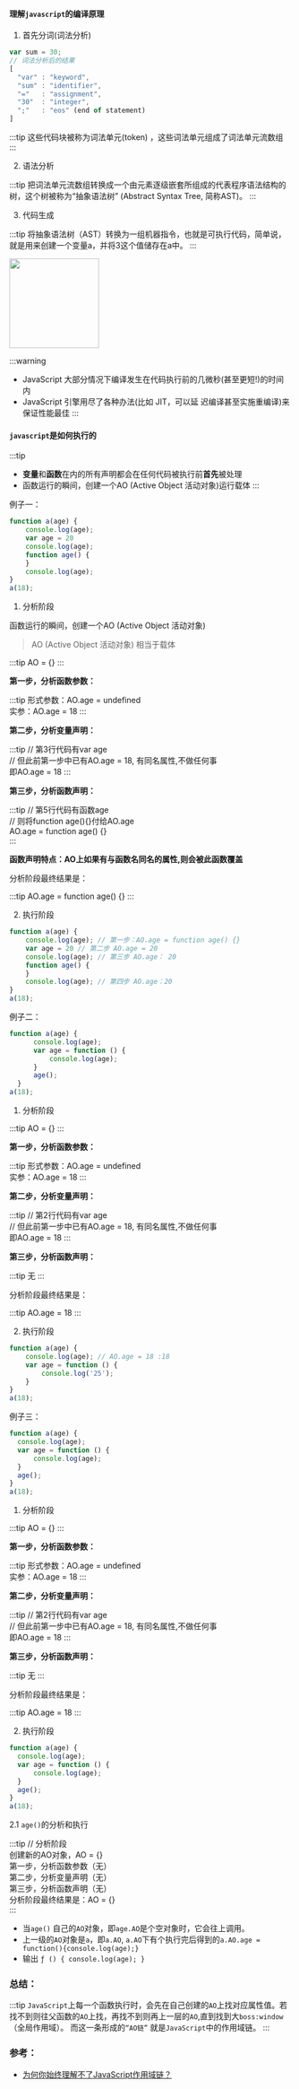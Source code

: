 #### 理解`javascript`的编译原理

1. 首先分词(词法分析)

```javascript
var sum = 30;
// 词法分析后的结果
[
  "var" : "keyword",
  "sum" : "identifier",
  "="   : "assignment",
  "30"  : "integer",
  ";"   : "eos" (end of statement)
]
```

:::tip
这些代码块被称为词法单元(token) ，这些词法单元组成了词法单元流数组
:::

2. 语法分析

:::tip
把词法单元流数组转换成一个由元素逐级嵌套所组成的代表程序语法结构的树，这个树被称为“抽象语法树” (Abstract Syntax Tree, 简称AST)。
:::

3. 代码生成

:::tip
将抽象语法树（AST）转换为一组机器指令，也就是可执行代码，简单说，就是用来创建一个变量a，并将3这个值储存在a中。
:::

<img src="https://mp1.oss-cn-beijing.aliyuncs.com/blog/169826acb0356502" style="height:160px;">

:::warning
- JavaScript 大部分情况下编译发生在代码执行前的几微秒(甚至更短!)的时间内
- JavaScript 引擎用尽了各种办法(比如 JIT，可以延 迟编译甚至实施重编译)来保证性能最佳
:::

#### `javascript`是如何执行的

:::tip
- **变量**和**函数**在内的所有声明都会在任何代码被执行前**首先**被处理
- 函数运行的瞬间，创建一个AO (Active Object 活动对象)运行载体
:::

例子一：

```javascript
function a(age) {
    console.log(age);
    var age = 20
    console.log(age);
    function age() {
    }
    console.log(age);
}
a(18);
```

1. 分析阶段

函数运行的瞬间，创建一个AO (Active Object 活动对象)

> AO (Active Object 活动对象) 相当于载体

:::tip
AO = {}
:::

**第一步，分析函数参数：**

:::tip
形式参数：AO.age = undefined</br>
实参：AO.age = 18
:::

**第二步，分析变量声明：**

:::tip
// 第3行代码有var age</br>
// 但此前第一步中已有AO.age = 18, 有同名属性,不做任何事</br>
即AO.age = 18
:::

**第三步，分析函数声明：**

:::tip
// 第5行代码有函数age</br>
// 则将function age(){}付给AO.age</br>
AO.age = function age() {}</br>
:::

**函数声明特点：AO上如果有与函数名同名的属性,则会被此函数覆盖**

分析阶段最终结果是：

:::tip
AO.age = function age() {}
:::

2. 执行阶段

```javascript
function a(age) {
    console.log(age); // 第一步：AO.age = function age() {}
    var age = 20 // 第二步 AO.age = 20
    console.log(age); // 第三步 AO.age： 20
    function age() {
    }
    console.log(age); // 第四步 AO.age：20
}
a(18);
```

例子二：

```javascript
function a(age) {
      console.log(age);
      var age = function () {
          console.log(age);
      }
      age();
  }
a(18);
```

1. 分析阶段

:::tip
AO = {}
:::

**第一步，分析函数参数：**

:::tip
形式参数：AO.age = undefined</br>
实参：AO.age = 18
:::

**第二步，分析变量声明：**

:::tip
// 第2行代码有var age</br>
// 但此前第一步中已有AO.age = 18, 有同名属性,不做任何事</br>
即AO.age = 18
:::

**第三步，分析函数声明：**

:::tip
无
:::

分析阶段最终结果是：

:::tip
AO.age = 18
:::

2. 执行阶段

```javascript
function a(age) {
    console.log(age); // AO.age = 18 :18
    var age = function () {
        console.log('25');
    }
}
a(18);
```

例子三：

```javascript
function a(age) {
  console.log(age);
  var age = function () {
      console.log(age);
  }
  age();
}
a(18);
```

1. 分析阶段

:::tip
AO = {}
:::

**第一步，分析函数参数：**

:::tip
形式参数：AO.age = undefined</br>
实参：AO.age = 18
:::

**第二步，分析变量声明：**

:::tip
// 第2行代码有var age</br>
// 但此前第一步中已有AO.age = 18, 有同名属性,不做任何事</br>
即AO.age = 18
:::

**第三步，分析函数声明：**

:::tip
无
:::

分析阶段最终结果是：

:::tip
AO.age = 18
:::

2. 执行阶段

```javascript
function a(age) {
  console.log(age);
  var age = function () {
      console.log(age);
  }
  age();
}
a(18);
```

2.1 `age()`的分析和执行

:::tip
// 分析阶段</br>
创建新的AO对象，AO = {}</br>
第一步，分析函数参数（无）</br>
第二步，分析变量声明（无）</br>
第三步，分析函数声明（无）</br>
分析阶段最终结果是：AO = {}</br>
:::

- 当`age()` 自己的`AO`对象，即`age.AO`是个空对象时，它会往上调用。
- 上一级的`AO`对象是`a`，即`a.AO`, `a.AO`下有个执行完后得到的`a.AO.age = function(){console.log(age);}`
- 输出 `ƒ () { console.log(age); }`

### 总结：

:::tip
`JavaScript`上每一个函数执行时，会先在自己创建的`AO`上找对应属性值。若找不到则往父函数的`AO`上找，再找不到则再上一层的`AO`,直到找到大`boss:window`（全局作用域）。 而这一条形成的`“AO链”` 就是`JavaScript`中的作用域链。
:::

### 参考：

- [为何你始终理解不了JavaScript作用域链？](https://juejin.im/post/5c8efeb1e51d45614372addd)